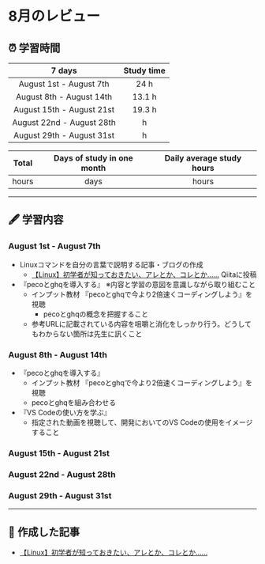 # 8月のレビュー
## ⏰ 学習時間
| 7 days | Study time |
| :---: | :---: |
| August 1st - August 7th | 24 h |
| August 8th - August 14th | 13.1 h |
| August 15th - August 21st | 19.3 h |
| August 22nd - August 28th |  h |
| August 29th - August 31st |  h |

| Total | Days of study in one month | Daily average study hours |
| :---: | :---: | :---: |
|  hours |  days |  hours |
---
## 🖋️ 学習内容
### August 1st - August 7th
- Linuxコマンドを自分の言葉で説明する記事・ブログの作成
  - [【Linux】初学者が知っておきたい、アレとか、コレとか……](https://qiita.com/YSWEngineer/items/52370b37486f5907fc87 "【Linux】初学者が知っておきたい、アレとか、コレとか……") Qiitaに投稿
- 『pecoとghqを導入する』 ※内容と学習の意図を意識しながら取り組むこと
  - インプット教材 『pecoとghqで今より2倍速くコーディングしよう』を視聴
    - pecoとghqの概念を把握すること
  - 参考URLに記載されている内容を咀嚼と消化をしっかり行う。どうしてもわからない箇所は先生に訊くこと
### August 8th - August 14th
- 『pecoとghqを導入する』
  - インプット教材 『pecoとghqで今より2倍速くコーディングしよう』を視聴
  - pecoとghqを組み合わせる
- 『VS Codeの使い方を学ぶ』
  - 指定された動画を視聴して、開発においてのVS Codeの使用をイメージすること
### August 15th - August 21st
### August 22nd - August 28th
### August 29th - August 31st
---
## 📰 作成した記事
- [【Linux】初学者が知っておきたい、アレとか、コレとか……](https://qiita.com/YSWEngineer/items/52370b37486f5907fc87 "【Linux】初学者が知っておきたい、アレとか、コレとか……")
